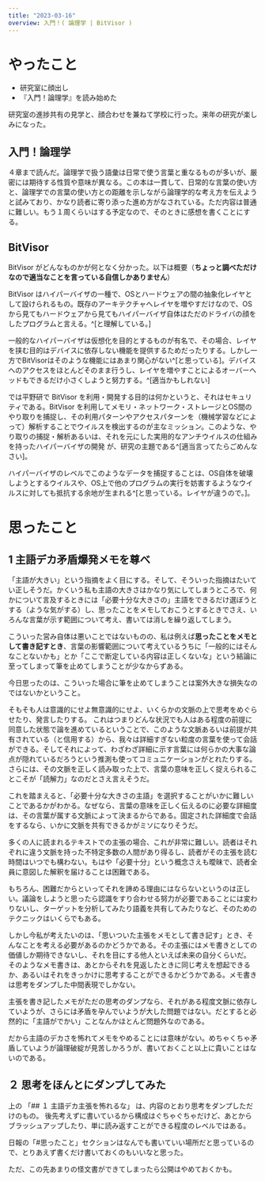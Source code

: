 ```yaml
---
title: "2023-03-16"
overview: 入門！( 論理学 | BitVisor )
---
```


# やったこと

- 研究室に顔出し
- 『入門！論理学』を読み始めた

研究室の進捗共有の見学と、顔合わせを兼ねて学校に行った。来年の研究が楽しみになった。

## 入門！論理学

４章まで読んだ。論理学で扱う語彙は日常で使う言葉と重なるものが多いが、厳密には期待する性質や意味が異なる。この本は一貫して、日常的な言葉の使い方と、論理学での言葉の使い方との距離を示しながら論理学的な考え方を伝えようと試みており、かなり読者に寄り添った進め方がなされている。ただ内容は普通に難しい。もう１周くらいはする予定なので、そのときに感想を書くことにする。

## BitVisor

BitVisor
がどんなものかが何となく分かった。以下は概要（**ちょっと調べただけなので適当なことを言っている自信しかありません**）

BitVisor
はハイパーバイザの一種で、OSとハードウェアの間の抽象化レイヤとして設けられるもの。既存のアーキテクチャへレイヤを増やすだけなので、OSから見てもハードウェアから見てもハイパーバイザ自体はただのドライバの顔をしたプログラムと言える。^[と理解している。]

一般的なハイパーバイザは仮想化を目的とするものが有名で、その場合、レイヤを挟む目的はデバイスに依存しない機能を提供するためだったりする。しかし一方でBitVisorはそのような機能にはあまり関心がない^[と思っている]。デバイスへのアクセスをほとんどそのまま行うし、レイヤを増やすことによるオーバーヘッドもできるだけ小さくしようと努力する。^[適当かもしれない]

では平野研で BitVisor
を利用・開発する目的は何かというと、それはセキュリティである。BitVisor
を利用してメモリ・ネットワーク・ストレージとOS間のやり取りを捕捉し、その利用パターンやアクセスパターンを（機械学習などによって）解析することでウイルスを検出するのが主なミッション。このような、やり取りの捕捉・解析あるいは、それを元にした実用的なアンチウイルスの仕組みを持ったハイパーバイザの開発
が、研究の主題である^[適当言ってたらごめんなさい]。

ハイパーバイザのレベルでこのようなデータを捕捉することは、OS自体を破壊しようとするウイルスや、OS上で他のプログラムの実行を妨害するようなウイルスに対しても抵抗する余地が生まれる^[と思っている。レイヤが違うので。]。

# 思ったこと

## 1 主語デカ矛盾爆発メモを尊べ

「主語が大きい」という指摘をよく目にする。そして、そういった指摘はたいてい正しそうだ。かくいう私も主語の大きさはかなり気にしてしまうところで、何かについて言及するときには「必要十分な大きさの」主語をできるだけ選ぼうとする（ような気がする）し、思ったことをメモしておこうとするときでさえ、いろんな言葉が示す範囲について考え、書いては消しを繰り返してしまう。

こういった営み自体は悪いことではないものの、私は例えば**思ったことをメモとして書き記すとき**、言葉の影響範囲について考えているうちに「一般的にはそんなことないかも」とか「ここで断定している内容は正しくないな」という結論に至ってしまって筆を止めてしまうことが少なからずある。

今日思ったのは、こういった場合に筆を止めてしまうことは案外大きな損失なのではないかということ。

そもそも人は意識的にせよ無意識的にせよ、いくらかの文脈の上で思考をめぐらせたり、発言したりする。
これはつまりどんな状況でも人はある程度の前提に同意した状態で論を進めているということで、このような文脈あるいは前提が共有されている（と信用する）から、我々は詳細すぎない粒度の言葉を使って会話ができる。そしてそれによって、わざわざ詳細に示す言葉には何らかの大事な論点が隠れているだろうという推測も使ってコミュニケーションがとれたりする。さらには、その文脈を正しく読み取った上で、言葉の意味を正しく捉えられることこそが「読解力」なのだとさえ言えそうだ。

これを踏まえると、「必要十分な大きさの主語」を選択することがいかに難しいことであるかがわかる。なぜなら、言葉の意味を正しく伝えるのに必要な詳細度は、その言葉が属する文脈によって決まるからである。固定された詳細度で会話をするなら、いかに文脈を共有できるかがミソになりそうだ。

多くの人に読まれるテキストでの主張の場合、これが非常に難しい。読者はそれぞれに違う文脈を持った不特定多数の人間があり得るし、読者がその主張を読む時間はいつでも構わない。もはや「必要十分」という概念さえも曖昧で、読者全員に意図した解釈を届けることは困難である。

もちろん、困難だからといってそれを諦める理由にはならないというのは正しい。議論をしようと思ったら認識をすり合わせる努力が必要であることには変わりないし、ターゲットを分析してみたり語義を共有してみたりなど、そのためのテクニックはいくらでもある。

しかし今私が考えたいのは、「思いついた主張をメモとして書き記す」とき、そんなことを考える必要があるのかどうかである。その主張にはメモ書きとしての価値しか期待できないし、それを目にする他人といえば未来の自分くらいだ。
そのようなメモ書きは、あとからそれを見返したときに同じ考えを想起できるか、あるいはそれをきっかけに思考することができるかどうかである。メモ書きは思考をダンプした中間表現でしかない。

主張を書き記したメモがただの思考のダンプなら、それがある程度文脈に依存していようが、さらには矛盾を孕んでいようが大した問題ではない。だとすると必然的に「主語がでかい」ことなんかほとんど問題外なのである。

だから主語のデカさを怖れてメモをやめることには意味がない。めちゃくちゃ矛盾していようが論理破綻が見苦しかろうが、書いておくこと以上に貴いことはないのである。

## ２ 思考をほんとにダンプしてみた

上の 「## １ 主語デカ主張を怖れるな」
は、内容のとおり思考をダンプしただけのもの。
後先考えずに書いているから構成はぐちゃぐちゃだけど、あとからブラッシュアップしたり、単に読み返すことができる程度のレベルではある。

日報の「#思ったこと」セクションはなんでも書いていい場所だと思っているので、とりあえず書くだけ書いておくのもいいなと思った。

ただ、この先あまりの怪文書ができてしまったら公開はやめておくかも。
